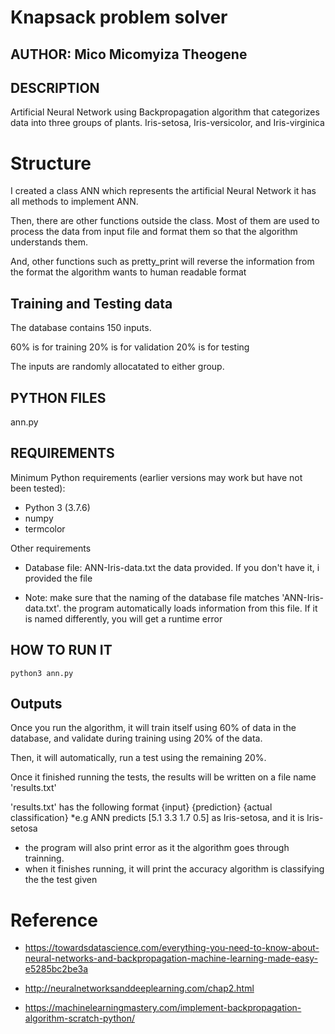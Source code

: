 # Knapsack problem solver

## AUTHOR:  Mico Micomyiza Theogene


## DESCRIPTION
Artificial Neural Network using Backpropagation algorithm
that categorizes data into three groups of plants.
Iris-setosa, Iris-versicolor, and Iris-virginica

# Structure

I created a class ANN which represents the artificial Neural Network
it has all methods to implement ANN.

Then, there are other functions outside the class.
Most of them are used to process the data from input file
and format them so that the algorithm understands them.

And, other functions such as pretty_print will reverse the information
from the format the algorithm wants to human readable format


## Training and Testing data
The database contains 150 inputs.

60% is for training
20% is for validation 
20% is for testing

The inputs are randomly allocatated to either group.


## PYTHON FILES
ann.py


## REQUIREMENTS

Minimum Python requirements (earlier versions may work but have not been tested):

* Python 3 (3.7.6)
* numpy 
* termcolor

Other requirements

* Database file: ANN-Iris-data.txt the data provided. If you don't have it, i provided the file

* Note:
 make sure that the naming of the database file matches 'ANN-Iris-data.txt'.
 the program automatically loads information from this file. If it is named differently,
 you will get a runtime error

## HOW TO RUN IT

`python3 ann.py`

## Outputs

Once you run the algorithm, it will train itself using 60% of data in the database,
and validate during training using 20% of the data.

Then, it will automatically, run a test using the remaining 20%.

Once it finished running the tests, the results will be written on a file name
'results.txt'

'results.txt' has the following format
{input} {prediction} {actual classification}
*e.g ANN predicts [5.1 3.3 1.7 0.5] as Iris-setosa, and it is Iris-setosa

* the program will also print error as it the algorithm goes through trainning.
* when it finishes running, it will print the accuracy algorithm is classifying the
    the test given


# Reference
* https://towardsdatascience.com/everything-you-need-to-know-about-neural-networks-and-backpropagation-machine-learning-made-easy-e5285bc2be3a

* http://neuralnetworksanddeeplearning.com/chap2.html

* https://machinelearningmastery.com/implement-backpropagation-algorithm-scratch-python/






